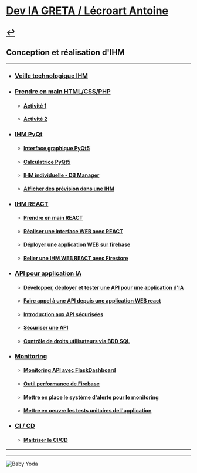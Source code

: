 # [Dev IA GRETA / Lécroart Antoine](https://github.com/Dev-IA-2024/antoine.lecroart)

[↩️](..)
---

## Conception et réalisation d'IHM

---

- ### [Veille technologique IHM](./Veille_IHM)
- ### [Prendre en main HTML/CSS/PHP](./HTML_CSS_PHP)
    - #### [Activité 1](./HTML_CSS_PHP/Activite_1)
    - #### [Activité 2](./HTML_CSS_PHP/Activite_2)
- ### [IHM PyQt](./PyQt)
    - #### [Interface graphique PyQt5](./PyQt/Interface_graphique_PyQt5)
    - #### [Calculatrice PyQt5](./PyQt/Calculatrice_PyQt5)
    - #### [IHM individuelle - DB Manager](./PyQt/IHM_individuelle)
    - #### [Afficher des prévision dans une IHM](./PyQt/IHM_Prophet)
- ### [IHM REACT](./REACT)    
    - #### [Prendre en main REACT](./REACT/Prise_en_main_REACT)
    - #### [Réaliser une interface WEB avec REACT](./REACT/Interface_WEB_REACT)
    - #### [Déployer une application WEB sur firebase](./REACT/Deployer_REACT)
    - #### [Relier une IHM WEB REACT avec Firestore](./REACT/Firestore_REACT)
- ### [API pour application IA](./API)
    - #### [Développer, déployer et tester une API pour une application d'IA](./API/Creer_une_API_pour_app_IA)
    - #### [Faire appel à une API depuis une application WEB react](./API/Relier_API_a_REACT)
    - #### [Introduction aux API sécurisées](./API/Intro_securisation_API)
    - #### [Sécuriser une API](./API/Securiser_API)
    - #### [Contrôle de droits utilisateurs via BDD SQL](./API/Droits_utilisateurs_API)
- ### [Monitoring](./Monitoring)
    - #### [Monitoring API avec FlaskDashboard](./Monitoring/Monitoring_API)
    - #### [Outil performance de Firebase](./Monitoring/Outil_performance_Firebase)
    - #### [Mettre en place le système d'alerte pour le monitoring](.//Monitoring/Systeme_alerte)
    - #### [Mettre en oeuvre les tests unitaires de l'application](./Monitoring/Tests_unitaires)
- ### [CI / CD](./CI_CD)
    - #### [Maitriser le CI/CD](./CI_CD/Maitriser_le_cicd)

---
---
![Baby Yoda](https://images3.alphacoders.com/110/1108129.jpg)
